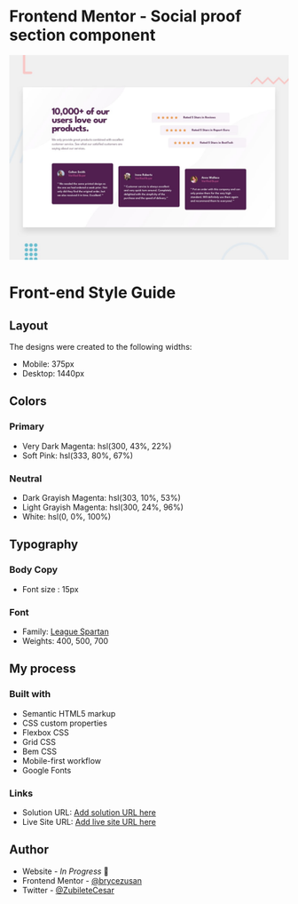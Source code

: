 # Frontend Mentor - Social proof section component

![Social proof section component](./dist/design/desktop-preview.jpg)

# Front-end Style Guide
## Layout

The designs were created to the following widths:

- Mobile: 375px
- Desktop: 1440px

## Colors

### Primary

- Very Dark Magenta: hsl(300, 43%, 22%)
- Soft Pink: hsl(333, 80%, 67%)

### Neutral

- Dark Grayish Magenta: hsl(303, 10%, 53%)
- Light Grayish Magenta: hsl(300, 24%, 96%)
- White: hsl(0, 0%, 100%)

## Typography

### Body Copy

- Font size : 15px

### Font

- Family: [League Spartan](https://fonts.google.com/specimen/League+Spartan)
- Weights: 400, 500, 700

## My process

### Built with

- Semantic HTML5 markup
- CSS custom properties
- Flexbox CSS
- Grid CSS
- Bem CSS
- Mobile-first workflow
- Google Fonts

### Links

- Solution URL: [Add solution URL here](https://your-solution-url.com)
- Live Site URL: [Add live site URL here](https://your-live-site-url.com)

## Author

- Website - _In Progress_ 👋
- Frontend Mentor - [@brycezusan](https://www.frontendmentor.io/profile/brycezusan)
- Twitter - [@ZubileteCesar](https://www.twitter.com/ZubileteCesar)


